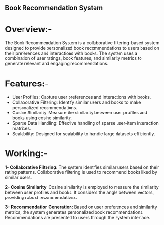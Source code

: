 ## Book Recommendation System

# Overview:-
The Book Recommendation System is a collaborative filtering-based system designed to provide personalized book recommendations to users based on their preferences and interactions with books. The system uses a combination of user ratings, book features, and similarity metrics to generate relevant and engaging recommendations.


# Features:-
- User Profiles: Capture user preferences and interactions with books.
- Collaborative Filtering: Identify similar users and books to make personalized recommendations.
- Cosine Similarity: Measure the similarity between user profiles and books using cosine similarity.
- Sparse Data Handling: Effective handling of sparse user-item interaction matrices.
- Scalability: Designed for scalability to handle large datasets efficiently.


# Working:-
<b>1- Collaborative Filtering: </b>
The system identifies similar users based on their rating patterns.
Collaborative filtering is used to recommend books liked by similar users.

<b>2- Cosine Similarity: </b>
Cosine similarity is employed to measure the similarity between user profiles and books.
It considers the angle between vectors, providing robust recommendations.

<b>3- Recommendation Generation: </b>
Based on user preferences and similarity metrics, the system generates personalized book recommendations.
Recommendations are presented to users through the system interface.
